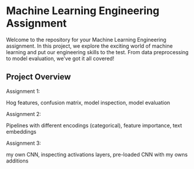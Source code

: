 # Machine Learning Engineering Assignment

Welcome to the repository for your Machine Learning Engineering assignment. In this project, we explore the exciting world of machine learning and put our engineering skills to the test. From data preprocessing to model evaluation, we've got it all covered!

## Project Overview

Assignment 1:

Hog features, confusion matrix, model inspection, model evaluation

Assignment 2:

Pipelines with different encodings (categorical), feature importance, text embeddings

Assignment 3:

my own CNN, inspecting activations layers, pre-loaded CNN with my owns additions





